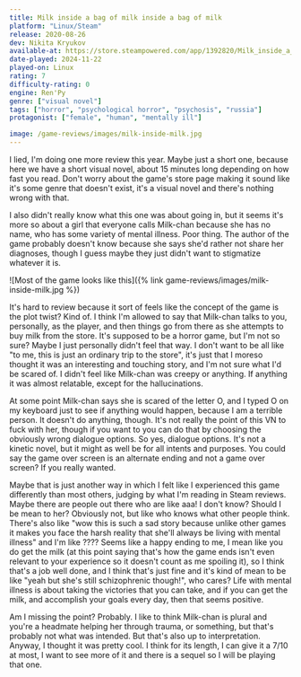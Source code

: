 ```yaml
---
title: Milk inside a bag of milk inside a bag of milk
platform: "Linux/Steam"
release: 2020-08-26
dev: Nikita Kryukov
available-at: https://store.steampowered.com/app/1392820/Milk_inside_a_bag_of_milk_inside_a_bag_of_milk/
date-played: 2024-11-22
played-on: Linux
rating: 7
difficulty-rating: 0
engine: Ren'Py
genre: ["visual novel"]
tags: ["horror", "psychological horror", "psychosis", "russia"]
protagonist: ["female", "human", "mentally ill"]

image: /game-reviews/images/milk-inside-milk.jpg
---
```


I lied, I'm doing one more review this year. Maybe just a short one, because here we have a short visual novel, about 15 minutes long depending on how fast you read. Don't worry about the game's store page making it sound like it's some genre that doesn't exist, it's a visual novel and there's nothing wrong with that.

I also didn't really know what this one was about going in, but it seems it's more so about a girl that everyone calls Milk-chan because she has no name, who has some variety of mental illness. Poor thing. The author of the game probably doesn't know because she says she'd rather not share her diagnoses, though I guess maybe they just didn't want to stigmatize whatever it is.

![Most of the game looks like this]({% link game-reviews/images/milk-inside-milk.jpg %})

It's hard to review because it sort of feels like the concept of the game is the plot twist? Kind of. I think I'm allowed to say that Milk-chan talks to you, personally, as the player, and then things go from there as she attempts to buy milk from the store. It's supposed to be a horror game, but I'm not so sure? Maybe I just personally didn't feel that way. I don't want to be all like "to me, this is just an ordinary trip to the store", it's just that I moreso thought it was an interesting and touching story, and I'm not sure what I'd be scared of. I didn't feel like Milk-chan was creepy or anything. If anything it was almost relatable, except for the hallucinations. 

At some point Milk-chan says she is scared of the letter O, and I typed O on my keyboard just to see if anything would happen, because I am a terrible person. It doesn't do anything, though. It's not really the point of this VN to fuck with her, though if you want to you can do that by choosing the obviously wrong dialogue options. So yes, dialogue options. It's not a kinetic novel, but it might as well be for all intents and purposes. You could say the game over screen is an alternate ending and not a game over screen? If you really wanted.

Maybe that is just another way in which I felt like I experienced this game differently than most others, judging by what I'm reading in Steam reviews. Maybe there are people out there who are like aaa! I don't know? Should I be mean to her? Obviously not, but like who knows what other people think. There's also like "wow this is such a sad story because unlike other games it makes you face the harsh reality that she'll always be living with mental illness" and I'm like ???? Seems like a happy ending to me, I mean like you do get the milk (at this point saying that's how the game ends isn't even relevant to your experience so it doesn't count as me spoiling it), so I think that's a job well done, and I think that's just fine and it's kind of mean to be like "yeah but she's still schizophrenic though!", who cares? Life with mental illness is about taking the victories that you can take, and if you can get the milk, and accomplish your goals every day, then that seems positive. 

Am I missing the point? Probably. I like to think Milk-chan is plural and you're a headmate helping her through trauma, or something, but that's probably not what was intended. But that's also up to interpretation. Anyway, I thought it was pretty cool. I think for its length, I can give it a 7/10 at most, I want to see more of it and there is a sequel so I will be playing that one.